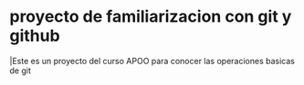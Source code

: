 # proyecto de familiarizacion con git y github

|Este es un proyecto del curso APOO para conocer las operaciones basicas de git